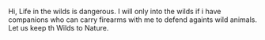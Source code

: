 Hi,
Life in the wilds is dangerous. I will only into the wilds if i have companions who
can carry firearms with me to defend againts wild animals.
Let us keep th Wilds to Nature.
